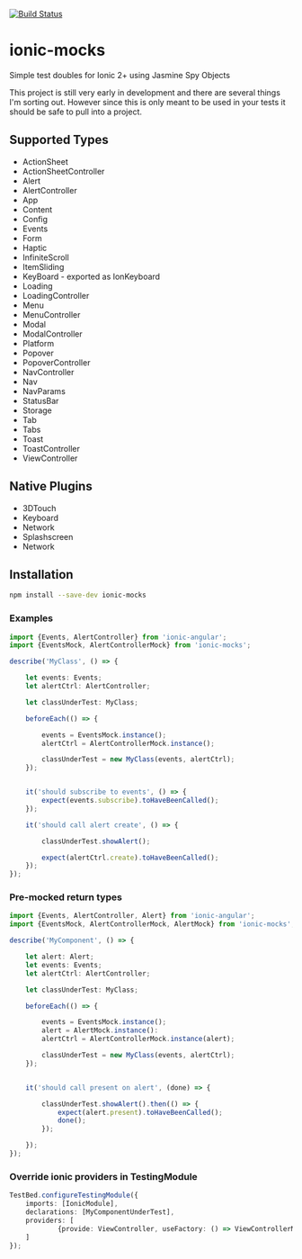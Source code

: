 [![Build Status](https://travis-ci.org/stonelasley/ionic-mocks.svg?branch=master)](https://travis-ci.org/stonelasley/ionic-mocks)

# ionic-mocks
Simple test doubles for Ionic 2+ using Jasmine Spy Objects

This project is still very early in development and there are several things I'm sorting out. However since this is only meant
to be used in your tests it should be safe to pull into a project.

## Supported Types
- ActionSheet
- ActionSheetController
- Alert
- AlertController
- App
- Content
- Config
- Events
- Form
- Haptic
- InfiniteScroll
- ItemSliding
- KeyBoard - exported as IonKeyboard
- Loading
- LoadingController
- Menu
- MenuController
- Modal
- ModalController
- Platform
- Popover
- PopoverController
- NavController
- Nav
- NavParams
- StatusBar
- Storage
- Tab
- Tabs
- Toast
- ToastController
- ViewController

## Native Plugins
- 3DTouch
- Keyboard
- Network
- Splashscreen
- Network

## Installation
```bash
npm install --save-dev ionic-mocks
```

### Examples

```typescript
import {Events, AlertController} from 'ionic-angular';
import {EventsMock, AlertControllerMock} from 'ionic-mocks';

describe('MyClass', () => {

    let events: Events;
    let alertCtrl: AlertController;

    let classUnderTest: MyClass;

    beforeEach(() => {

        events = EventsMock.instance();
        alertCtrl = AlertControllerMock.instance();

        classUnderTest = new MyClass(events, alertCtrl);
    });


    it('should subscribe to events', () => {
    	expect(events.subscribe).toHaveBeenCalled();
    });

    it('should call alert create', () => {

        classUnderTest.showAlert();

        expect(alertCtrl.create).toHaveBeenCalled();
    });
});
```

### Pre-mocked return types
```typescript
import {Events, AlertController, Alert} from 'ionic-angular';
import {EventsMock, AlertControllerMock, AlertMock} from 'ionic-mocks';

describe('MyComponent', () => {

    let alert: Alert;
    let events: Events;
    let alertCtrl: AlertController;

    let classUnderTest: MyClass;

    beforeEach(() => {

        events = EventsMock.instance();
        alert = AlertMock.instance():
        alertCtrl = AlertControllerMock.instance(alert);

        classUnderTest = new MyClass(events, alertCtrl);
    });


    it('should call present on alert', (done) => {

        classUnderTest.showAlert().then(() => {
            expect(alert.present).toHaveBeenCalled();
            done();
        });

    });
});
```

### Override ionic providers in TestingModule
```typescript
TestBed.configureTestingModule({
    imports: [IonicModule],
    declarations: [MyComponentUnderTest],
    providers: [
            {provide: ViewController, useFactory: () => ViewControllerMock.instance()}
    ]
});
```
